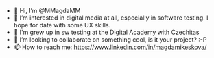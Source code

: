 - 👋 Hi, I’m @MMagdaMM
- 👀 I’m interested in digital media at all, especially in software testing. I hope for date with some UX skills.
- 🌱 I'm grew up in sw testing at the Digital Academy with Czechitas
- 💞️ I’m looking to collaborate on something cool, is it your project? :-P
- 📫 How to reach me: https://www.linkedin.com/in/magdamikeskova/

<!---
MMagdaMM/MMagdaMM is a ✨ special ✨ repository because its `README.md` (this file) appears on your GitHub profile.
You can click the Preview link to take a look at your changes.
--->
